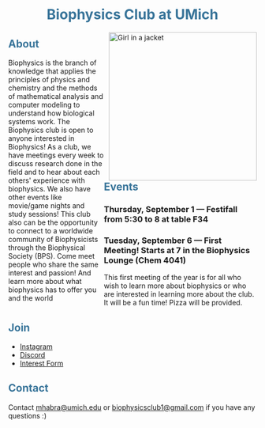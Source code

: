 <h1 style="color:#387499;"><center>Biophysics Club at UMich</center></h1>

<style>
img {  
    float: right; 
    margin-left: 10px; 
  } 

div { 
    float: left; 
    width: calc(100% - 300px - 10px); 
  } 

</style>


<img src="../club-logos/jpg/club-logo-text.jpg" alt="Girl in a jacket" width="300" height="300">
<h2 style="color:#387499;">About</h2>
<div>
Biophysics is the branch of knowledge that applies the principles of physics and chemistry and the methods of mathematical analysis and computer modeling to understand how biological systems work. The Biophysics club is open to anyone interested in Biophysics! As a club, we have meetings every week to discuss research done in the field and to hear about each others' experience with biophysics. We also have other events like movie/game nights and study sessions! This club also can be the opportunity to connect to a worldwide community of Biophysicists through the Biophysical Society (BPS). Come meet people who share the same interest and passion! And learn more about what biophysics has to offer you and the world
</div>
<br><br><br><br>
<br><br><br>
<br><br><br><br>

<h2 style="color:#387499;">Events</h2>

### Thursday, September 1 — Festifall from 5:30 to 8 at table F34
### Tuesday, September 6 — First Meeting! Starts at 7 in the Biophysics Lounge (Chem 4041)
This first meeting of the year is for all who wish to learn more about biophysics or who are interested in learning more about the club. It will be a fun time! Pizza will be provided.

<h2 style="color:#387499;">Join</h2>

* [Instagram](https://www.instagram.com/umich_biophysics_club/)
* [Discord](https://discord.gg/vMwssCNa5k)
* [Interest Form](https://forms.gle/di5YEcsJMRqbZVG98)

<h2 style="color:#387499;">Contact</h2>

Contact mhabra@umich.edu or biophysicsclub1@gmail.com if you have any questions :)


